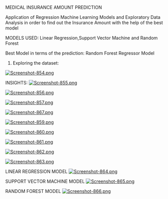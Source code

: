 MEDICAL INSURANCE AMOUNT PREDICTION

Application of Regression Machine Learning Models and Exploratory Data Analysis in order to find out the Insurance Amount with the help of the best model

MODELS USED: Linear Regression,Support Vector Machine and Random Forest

Best Model in terms of the prediction: Random Forest Regressor Model
1. Exploring the dataset:

[![Screenshot-854.png](https://i.postimg.cc/02FYt3rw/Screenshot-854.png)](https://postimg.cc/Tpj51tVd)

INSIGHTS:
[![Screenshot-855.png](https://i.postimg.cc/jdbwLbWv/Screenshot-855.png)](https://postimg.cc/qg1M5WxC)

[![Screenshot-856.png](https://i.postimg.cc/DzHmFkkr/Screenshot-856.png)](https://postimg.cc/R31vQY0h)

[![Screenshot-857.png](https://i.postimg.cc/tgZCBSZY/Screenshot-857.png)](https://postimg.cc/nsxJz11J)

[![Screenshot-867.png](https://i.postimg.cc/YSdgcybk/Screenshot-867.png)](https://postimg.cc/hJ7hTsk3)

[![Screenshot-859.png](https://i.postimg.cc/BvK4TjkF/Screenshot-859.png)](https://postimg.cc/p9RwxL2V)

[![Screenshot-860.png](https://i.postimg.cc/rp6vLQZd/Screenshot-860.png)](https://postimg.cc/dhBW2mYv)

[![Screenshot-861.png](https://i.postimg.cc/28sHq3QM/Screenshot-861.png)](https://postimg.cc/hf086D31)

[![Screenshot-862.png](https://i.postimg.cc/SNFTRJ75/Screenshot-862.png)](https://postimg.cc/Dm6dYfNd)

[![Screenshot-863.png](https://i.postimg.cc/6qNrWGJf/Screenshot-863.png)](https://postimg.cc/cgXgTCJv)


LINEAR REGRESSION MODEL
[![Screenshot-864.png](https://i.postimg.cc/8C1x5jDD/Screenshot-864.png)](https://postimg.cc/YvsdD2hy)

SUPPORT VECTOR MACHINE MODEL
[![Screenshot-865.png](https://i.postimg.cc/DzpF3qGR/Screenshot-865.png)](https://postimg.cc/GBD6kTqj)

RANDOM FOREST MODEL
[![Screenshot-866.png](https://i.postimg.cc/4x8jYX39/Screenshot-866.png)](https://postimg.cc/LJ1x7KL9)



